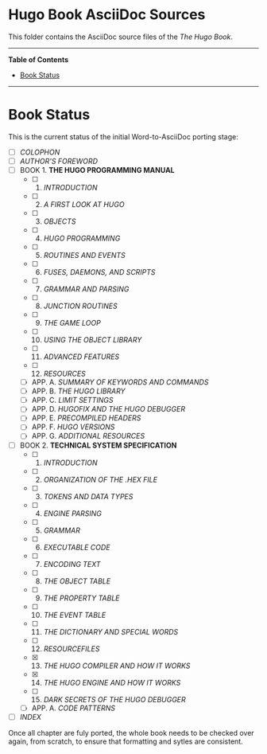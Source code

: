 # Hugo Book AsciiDoc Sources

This folder contains the AsciiDoc source files of the _The Hugo Book_.


-----

**Table of Contents**

<!-- MarkdownTOC autolink="true" bracket="round" autoanchor="false" lowercase="only_ascii" uri_encoding="true" levels="1,2,3" -->

- [Book Status](#book-status)

<!-- /MarkdownTOC -->

-----

# Book Status

This is the current status of the initial Word-to-AsciiDoc porting stage:

- [ ] _COLOPHON_
- [ ] _AUTHOR'S FOREWORD_
- [ ] BOOK 1. **THE HUGO PROGRAMMING MANUAL**
    + [ ] 1. _INTRODUCTION_
    + [ ] 2. _A FIRST LOOK AT HUGO_
    + [ ] 3. _OBJECTS_
    + [ ] 4. _HUGO PROGRAMMING_
    + [ ] 5. _ROUTINES AND EVENTS_
    + [ ] 6. _FUSES, DAEMONS, AND SCRIPTS_
    + [ ] 7. _GRAMMAR AND PARSING_
    + [ ] 8. _JUNCTION ROUTINES_
    + [ ] 9. _THE GAME LOOP_
    + [ ] 10. _USING THE OBJECT LIBRARY_
    + [ ] 11. _ADVANCED FEATURES_
    + [ ] 12. _RESOURCES_
    + [ ] APP. A. _SUMMARY OF KEYWORDS AND COMMANDS_
    + [ ] APP. B. _THE HUGO LIBRARY_
    + [ ] APP. C. _LIMIT SETTINGS_
    + [ ] APP. D. _HUGOFIX AND THE HUGO DEBUGGER_
    + [ ] APP. E. _PRECOMPILED HEADERS_
    + [ ] APP. F. _HUGO VERSIONS_
    + [ ] APP. G. _ADDITIONAL RESOURCES_
- [ ] BOOK 2. **TECHNICAL SYSTEM SPECIFICATION**
    + [ ] 1. _INTRODUCTION_
    + [ ] 2. _ORGANIZATION OF THE .HEX FILE_
    + [ ] 3. _TOKENS AND DATA TYPES_
    + [ ] 4. _ENGINE PARSING_
    + [ ] 5. _GRAMMAR_
    + [ ] 6. _EXECUTABLE CODE_
    + [ ] 7. _ENCODING TEXT_
    + [ ] 8. _THE OBJECT TABLE_
    + [ ] 9. _THE PROPERTY TABLE_
    + [ ] 10. _THE EVENT TABLE_
    + [ ] 11. _THE DICTIONARY AND SPECIAL WORDS_
    + [ ] 12. _RESOURCEFILES_
    + [x] 13. _THE HUGO COMPILER AND HOW IT WORKS_
    + [x] 14. _THE HUGO ENGINE AND HOW IT WORKS_
    + [ ] 15. _DARK SECRETS OF THE HUGO DEBUGGER_
    + [ ] APP. A. _CODE PATTERNS_
- [ ] _INDEX_

Once all chapter are fuly ported, the whole book needs to be checked over again, from scratch, to ensure that formatting and sytles are consistent.

<!-----------------------------------------------------------------------------
                               REFERENCE LINKS
------------------------------------------------------------------------------>



<!-- EOF -->
